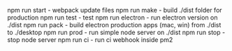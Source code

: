 npm run start - webpack update files
npm run make - build ./dist folder for production
npm run test - test
npm run electron - run electron version on ./dist
npm run pack - build electron production apps (mac, win) from ./dist to ./desktop
npm run prod - run simple node server on ./dist
npm run stop - stop node server
npm run ci - run ci webhook inside pm2
